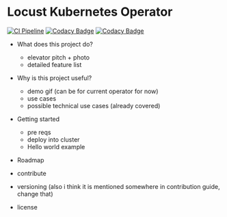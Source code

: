 # Locust Kubernetes Operator

[//]: # (Badges)
[![CI Pipeline](https://github.com/AbdelrhmanHamouda/locust-k8s-operator/actions/workflows/ci.yaml/badge.svg?branch=master)](https://github.com/AbdelrhmanHamouda/locust-k8s-operator/actions/workflows/ci.yaml)
[![Codacy Badge](https://app.codacy.com/project/badge/Grade/70b76e69dbde4a9ebfd36ad5ccf6de78)](https://www.codacy.com/gh/AbdelrhmanHamouda/locust-k8s-operator/dashboard?utm_source=github.com&amp;utm_medium=referral&amp;utm_content=AbdelrhmanHamouda/locust-k8s-operator&amp;utm_campaign=Badge_Grade)
[![Codacy Badge](https://app.codacy.com/project/badge/Coverage/70b76e69dbde4a9ebfd36ad5ccf6de78)](https://www.codacy.com/gh/AbdelrhmanHamouda/locust-k8s-operator/dashboard?utm_source=github.com&utm_medium=referral&utm_content=AbdelrhmanHamouda/locust-k8s-operator&utm_campaign=Badge_Coverage)

[//]: # (Disable `codecov` till/if `codacy` fails)

[//]: # ([![codecov]&#40;https://codecov.io/gh/AbdelrhmanHamouda/locust-k8s-operator/branch/master/graph/badge.svg?token=MZNP8DX4VS&#41;]&#40;https://codecov.io/gh/AbdelrhmanHamouda/locust-k8s-operator&#41;)

- What does this project do?
    - elevator pitch + photo
    - detailed feature list

- Why is this project useful?
    - demo gif (can be for current operator for now)
    - use cases
    - possible technical use cases (already covered)
- Getting started
    - pre reqs
    - deploy into cluster
    - Hello world example
- Roadmap
- contribute
- versioning (also i think it is mentioned somewhere in contribution guide, change that)
- license
